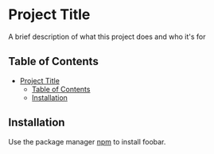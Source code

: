 # Project Title

A brief description of what this project does and who it's for

## Table of Contents

- [Project Title](#project-title)
  - [Table of Contents](#table-of-contents)
  - [Installation](#installation)

## Installation

Use the package manager [npm](https://www.npmjs.com/) to install foobar.
